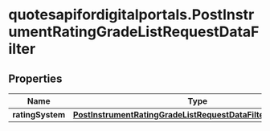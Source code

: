 # quotesapifordigitalportals.PostInstrumentRatingGradeListRequestDataFilter

## Properties

Name | Type | Description | Notes
------------ | ------------- | ------------- | -------------
**ratingSystem** | [**PostInstrumentRatingGradeListRequestDataFilterRatingSystem**](PostInstrumentRatingGradeListRequestDataFilterRatingSystem.md) |  | [optional] 


